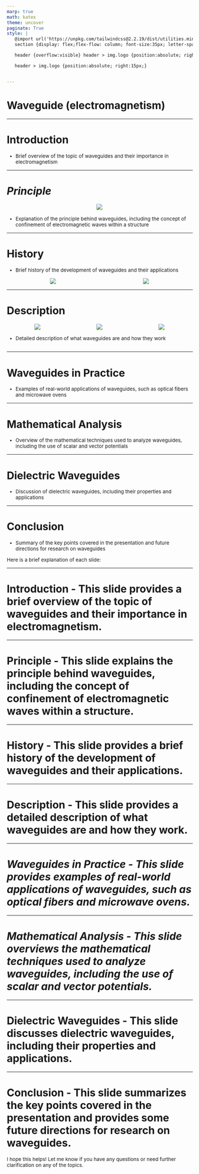 ```yaml
---
marp: true
math: katex
theme: uncover
paginate: True
style: |
   @import url('https://unpkg.com/tailwindcss@2.2.19/dist/utilities.min.css');
   section {display: flex;flex-flow: column; font-size:35px; letter-spacing:1.4px;}

   header {overflow:visible} header > img.logo {position:absolute; right:15px;}

   header > img.logo {position:absolute; right:15px;}


---
```

<!-- backgroundColor: #828095 -->
<!-- _class: lead -->

 # Waveguide (electromagnetism)

---
<style scoped>p,li {font-size:0.96em}</style>

 # Introduction

- Brief overview of the topic of waveguides and their importance in electromagnetism

---
<style scoped>p,li {font-size:0.92em}</style>

 # _Principle_
<div style="display: flex; flex: 1 1 auto; flex-flow: row; min-height: 0"><div style="display: flex; flex: 1 1 auto; justify-content: center;min-height:0;min-width:0; margin-bottom:0.1em;;margin-right:0.15em">
<img style='object-fit: contain; max-height:100%; max-width:100%; background-color: rgba(0,0,0,0);' src='https://upload.wikimedia.org/wikipedia/commons/thumb/2/23/Diplexer1.jpg/220px-Diplexer1.jpg'/>
</div>
</div>

- Explanation of the principle behind waveguides, including the concept of confinement of electromagnetic waves within a structure

---
<style scoped>p,li {font-size:0.88em}</style>

 # History
- Brief history of the development of waveguides and their applications
<div style="display: flex; flex: 1 1 auto; flex-flow: row; min-height: 0"><div style="display: flex; flex: 1 1 auto; justify-content: center;min-height:0;min-width:0; margin-bottom:0.1em;;margin-right:0.15em">
<img style='object-fit: contain; max-height:100%; max-width:100%; background-color: rgba(0,0,0,0);' src='https://upload.wikimedia.org/wikipedia/commons/thumb/6/69/George_Southworth_%26_waveguides.jpg/220px-George_Southworth_%26_waveguides.jpg'/>
</div>
<div style="display: flex; flex: 1 1 auto; justify-content: center;min-height:0;min-width:0; margin-bottom:0.1em;;margin-right:0.15em">
<img style='object-fit: contain; max-height:100%; max-width:100%; background-color: rgba(0,0,0,0);' src='https://upload.wikimedia.org/wikipedia/commons/thumb/c/ce/Southworth_demonstrating_waveguide.jpg/220px-Southworth_demonstrating_waveguide.jpg'/>
</div>
</div>


---
<style scoped>p,li {font-size:0.84em}</style>

 # Description
<div style='flex:1 1 auto; min-height:0;' class="grid grid-cols-8 gap-4">
<div style='display:flex; flex-flow:column; min-height:0;' class="col-span-4">

<div style="display: flex; flex: 1 1 auto; flex-flow: row; min-height: 0"><div style="display: flex; flex: 1 1 auto; justify-content: center;min-height:0;min-width:0; margin-bottom:0.1em;;margin-right:0.15em">
<img style='object-fit: contain; max-height:100%; max-width:100%; background-color: rgba(0,0,0,0);' src='https://upload.wikimedia.org/wikipedia/commons/thumb/9/9a/Waveguide.svg/220px-Waveguide.svg.png'/>
</div>
<div style="display: flex; flex: 1 1 auto; justify-content: center;min-height:0;min-width:0; margin-bottom:0.1em;;margin-right:0.15em">
<img style='object-fit: contain; max-height:100%; max-width:100%; background-color: rgba(0,0,0,0);' src='https://upload.wikimedia.org/wikipedia/commons/thumb/f/fb/WaveguideJ-Band.png/200px-WaveguideJ-Band.png'/>
</div>
<div style="display: flex; flex: 1 1 auto; justify-content: center;min-height:0;min-width:0; margin-bottom:0.1em;;margin-right:0.15em">
<img style='object-fit: contain; max-height:100%; max-width:100%; background-color: rgba(0,0,0,0);' src='https://upload.wikimedia.org/wikipedia/commons/thumb/e/e1/Radar_antenna_feed_waveguide.png/290px-Radar_antenna_feed_waveguide.png'/>
</div>
</div>

</div>

<div style='display:flex; flex-flow:column; min-height:0;' class="col-span-4">

- Detailed description of what waveguides are and how they work
</div>

</div>


---
<style scoped>p,li {font-size:0.96em}</style>

 # Waveguides in Practice
- Examples of real-world applications of waveguides, such as optical fibers and microwave ovens


---
<style scoped>p,li {font-size:0.96em}</style>

 # Mathematical Analysis

- Overview of the mathematical techniques used to analyze waveguides, including the use of scalar and vector potentials

---
<style scoped>p,li {font-size:0.96em}</style>

 # Dielectric Waveguides
- Discussion of dielectric waveguides, including their properties and applications


---
<style scoped>p,li {font-size:0.92em}</style>

 # Conclusion
- Summary of the key points covered in the presentation and future directions for research on waveguides

Here is a brief explanation of each slide:


---
<style scoped>p,li {font-size:1.00em}</style>

 # Introduction - This slide provides a brief overview of the topic of waveguides and their importance in electromagnetism.


---
<style scoped>p,li {font-size:1.00em}</style>

 # Principle - This slide explains the principle behind waveguides, including the concept of confinement of electromagnetic waves within a structure.


---
<style scoped>p,li {font-size:1.00em}</style>

 # History - This slide provides a brief history of the development of waveguides and their applications.


---
<style scoped>p,li {font-size:1.00em}</style>

 # Description - This slide provides a detailed description of what waveguides are and how they work.


---
<style scoped>p,li {font-size:1.00em}</style>

 # _Waveguides in Practice - This slide provides examples of real-world applications of waveguides, such as optical fibers and microwave ovens._


---
<style scoped>p,li {font-size:1.00em}</style>

 # _Mathematical Analysis - This slide overviews the mathematical techniques used to analyze waveguides, including the use of scalar and vector potentials._


---
<style scoped>p,li {font-size:1.00em}</style>

 # Dielectric Waveguides - This slide discusses dielectric waveguides, including their properties and applications.


---
<style scoped>p,li {font-size:0.96em}</style>

 # Conclusion - This slide summarizes the key points covered in the presentation and provides some future directions for research on waveguides.

I hope this helps! Let me know if you have any questions or need further clarification on any of the topics.
